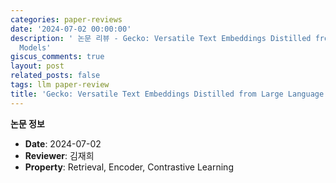 ```yaml
---
categories: paper-reviews
date: '2024-07-02 00:00:00'
description: ' 논문 리뷰 - Gecko: Versatile Text Embeddings Distilled from Large Language
  Models'
giscus_comments: true
layout: post
related_posts: false
tags: llm paper-review
title: 'Gecko: Versatile Text Embeddings Distilled from Large Language Models'
---
```


**논문 정보**
- **Date**: 2024-07-02
- **Reviewer**: 김재희
- **Property**: Retrieval, Encoder, Contrastive Learning

<br/>